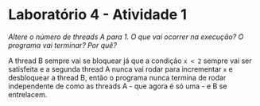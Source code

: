 # Laboratório 4 - Atividade 1

_Altere o número de threads A para 1. O que vai ocorrer na execução? O programa vai terminar? Por quê?_

A thread B sempre vai se bloquear já que a condição `x < 2` sempre vai ser satisfeita e a segunda thread A nunca vai rodar para incrementar `x` e desbloquear a thread B, então o programa nunca termina de rodar independente de como as threads A - que agora é só uma - e B se entrelacem.

